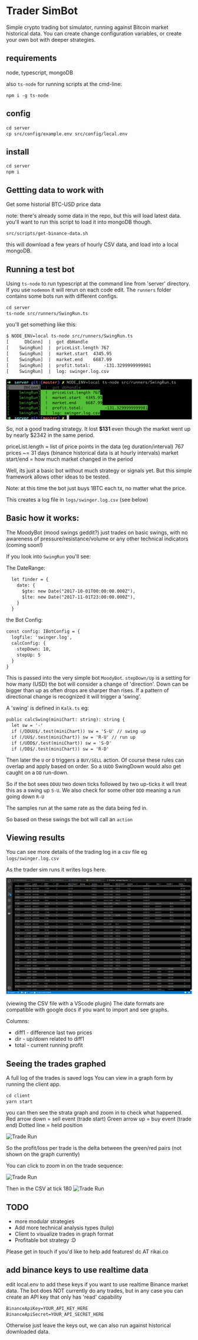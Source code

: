 # Trader SimBot

Simple crypto trading bot simulator, running against Bitcoin market historical data.
You can create change configuration variables, or create your own bot with deeper strategies.

## requirements
node, typescript, mongoDB

also `ts-node` for running scripts at the cmd-line:

    npm i -g ts-node

## config

    cd server
    cp src/config/example.env src/config/local.env

## install

    cd server
    npm i


## Gettting data to work with
Get some historial BTC-USD price data

note: there's already some data in the repo, but this will load latest data.
you'll want to run this script to load it into mongoDB though.

    src/scripts/get-binance-data.sh

this will download a few years of hourly CSV data, and load into a local mongoDB.

## Running a test bot
Using `ts-node` to run typescript at the command line from 'server' directory. If you use `nodemon` it will rerun on each code edit.
The `runners` folder contains some bots run with different configs.

    cd server
    ts-node src/runners/SwingRun.ts

you'll get something like this:

```
$ NODE_ENV=local ts-node src/runners/SwingRun.ts
[      DbConn]  |  got dbHandle
[    SwingRun]  |  priceList.length 767
[    SwingRun]  |  market.start	 4345.95
[    SwingRun]  |  market.end	 6687.99
[    SwingRun]  |  profit.total:	 -131.3299999999981
[    SwingRun]  |  log: swinger.log.csv
```

![Logs](server/static/swing-run.png)

So, not a good trading strategy.
It lost **$131** even though the market went up by nearly $2342 in the same period.

priceList.length = list of price points in the data (eg duration/interval)
767 prices ~= 31 days (binance historical data is at hourly intervals)
market start/end = how much market changed in the period

Well, its just a basic bot without much strategy or signals yet.
But this simple framework allows other ideas to be tested.

Note: at this time the bot just buys 1BTC each tx, no matter what the price.

This creates a log file in `logs/swinger.log.csv` (see below)


## Basic how it works:
The MoodyBot (mood swings geddit?) just trades on basic swings, with no awareness of pressure/resistance/volume or any other technical indicators (coming soon!)

If you look into `SwingRun` you'll see:

The DateRange:

```
  let finder = {
    date: {
      $gte: new Date("2017-10-01T00:00:00.000Z"),
      $lte: new Date("2017-11-01T23:00:00.000Z"),
    }
  }
```

the Bot Config:
```
const config: IBotConfig = {
  logfile: 'swinger.log',
  calcConfig: {
    stepDown: 10,
    stepUp: 5
  }
}
```

This is passed into the very simple bot `MoodyBot`.
`stepDown/Up` is a setting for how many (USD) the bot will consider a change of 'direction'.
Down can be bigger than up as often drops are sharper than rises.
If a pattern of directional change is recognized it will trigger a 'swing'.

A 'swing' is defined in `Kalk.ts` eg:

```
public calcSwing(miniChart: string): string {
  let sw = '-'
  if (/DDUU$/.test(miniChart)) sw = 'S-U' // swing up
  if (/UU$/.test(miniChart)) sw = 'R-U' // run up
  if (/UDD$/.test(miniChart)) sw = 'S-D'
  if (/DD$/.test(miniChart)) sw = 'R-D'
```


Then later the `U` or `D` triggers a `BUY/SELL` action.
Of course these rules can overlap and apply based on order. So a `UUDD` SwingDown would also get caught on a `DD` run-down.

So if the bot sees `DDUU` two down ticks followed by two up-ticks it will treat this as a swing up `S-U`.
We also check for some other `DDD` meaning a run going down `R-U`

The samples run at the same rate as the data being fed in.

So based on these swings the bot will call an `action`

## Viewing results
You can see more details of the trading log in a csv file eg `logs/swinger.log.csv`

As the trader sim runs it writes logs here.

![Logs](server/static/trade-log.png)

(viewing the CSV file with a VScode plugin)
The date formats are compatible with google docs if you want to import and see graphs.

Columns:
- diff1 - difference last two prices
- dir - up/down related to diff1
- total - current running profit

## Seeing the trades graphed
A full log of the trades is saved logs
You can view in a graph form by running the client app.

    cd client
    yarn start

you can then see the strata graph and zoom in to check what happened.
Red arrow down = sell event (trade start)
Green arrow up = buy event (trade end)
Dotted line = held position

![Trade Run](server/cdn/trade-run.png)

So the profit/loss per trade is the delta between the green/red pairs (not shown on the graph currently)

You can click to zoom in on the trade sequence:

![Trade Run](server/cdn/trade-detail.png)

Then in the CSV at tick 180
![Trade Run](server/cdn/tick-180-csv)


## TODO
- more modular strategies
- Add more technical analysis types (tulip)
- Client to visualize trades in graph format
- Profitable bot strategy :D

Please get in touch if you'd like to help add features!
dc AT rikai.co



## add binance keys to use realtime data
edit local.env to add these keys if you want to use realtime Binance market data.
The bot does NOT currently do any trades, but in any case you can create an API key that only has 'read' capability

    BinanceApiKey=YOUR_API_KEY_HERE
    BinanceApiSecret=YOUR_API_SECRET_HERE

Otherwise just leave the keys out, we can also run against historical downloaded data.

